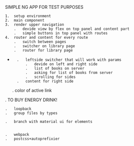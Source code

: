 SIMPLE NG APP FOR TEST PURPOSES

	1.	setup environment
	2. 	main component
	3.	render upper navigation
		.	devide view by flex on top panel and content part
		.	simple buttons in top panel with routes
	4. 	router and content for every route
		.	switch between pages
		.	switcher on library page
		. 	router for library page
*		.	leftside switcher that will work with params
			.	devide on left and right side
			.	list of books on server
			.	asking for list of books from server
			.	scrolling for sides
		.	content for right side
	.	color of active link

.	TO BUY ENERGY DRINK!

	.	loopback
	.	group files by types

	.	branch with material ui for elements


	.	webpack
	.	postcss+autoprefixier
